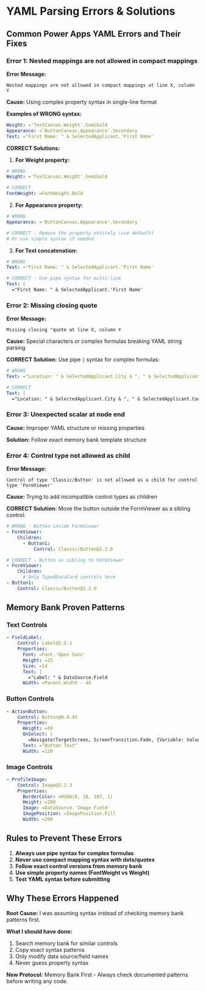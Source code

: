 # YAML Parsing Errors & Solutions

## Common Power Apps YAML Errors and Their Fixes

### Error 1: Nested mappings are not allowed in compact mappings

**Error Message:**
```
Nested mappings are not allowed in compact mappings at line X, column Y
```

**Cause:** Using complex property syntax in single-line format

**Examples of WRONG syntax:**
```yaml
Weight: ='TextCanvas.Weight'.Semibold
Appearance: ='ButtonCanvas.Appearance'.Secondary
Text: ="First Name: " & SelectedApplicant.'First Name'
```

**CORRECT Solutions:**

1. **For Weight property:**
```yaml
# WRONG
Weight: ='TextCanvas.Weight'.Semibold

# CORRECT
FontWeight: =FontWeight.Bold
```

2. **For Appearance property:**
```yaml
# WRONG  
Appearance: ='ButtonCanvas.Appearance'.Secondary

# CORRECT - Remove the property entirely (use default)
# Or use simple syntax if needed
```

3. **For Text concatenation:**
```yaml
# WRONG
Text: ="First Name: " & SelectedApplicant.'First Name'

# CORRECT - Use pipe syntax for multi-line
Text: |
  ="First Name: " & SelectedApplicant.'First Name'
```

### Error 2: Missing closing quote

**Error Message:**
```
Missing closing "quote at line X, column Y
```

**Cause:** Special characters or complex formulas breaking YAML string parsing

**CORRECT Solution:**
Use pipe `|` syntax for complex formulas:
```yaml
# WRONG
Text: ="Location: " & SelectedApplicant.City & ", " & SelectedApplicant.Country

# CORRECT
Text: |
  ="Location: " & SelectedApplicant.City & ", " & SelectedApplicant.Country
```

### Error 3: Unexpected scalar at node end

**Cause:** Improper YAML structure or missing properties

**Solution:** Follow exact memory bank template structure

### Error 4: Control type not allowed as child

**Error Message:**
```
Control of type 'Classic/Button' is not allowed as a child for control type 'FormViewer'
```

**Cause:** Trying to add incompatible control types as children

**CORRECT Solution:**
Move the button outside the FormViewer as a sibling control:
```yaml
# WRONG - Button inside FormViewer
- FormViewer:
    Children:
      - Button1:
          Control: Classic/Button@2.2.0

# CORRECT - Button as sibling to FormViewer
- FormViewer:
    Children:
      # Only TypedDataCard controls here
- Button1:
    Control: Classic/Button@2.2.0
```

## Memory Bank Proven Patterns

### Text Controls
```yaml
- FieldLabel:
    Control: Label@2.5.1
    Properties:
      Font: =Font.'Open Sans'
      Height: =25
      Size: =14
      Text: |
        ="Label: " & DataSource.Field
      Width: =Parent.Width - 40
```

### Button Controls
```yaml
- ActionButton:
    Control: Button@0.0.45
    Properties:
      Height: =50
      OnSelect: |
        =Navigate(TargetScreen, ScreenTransition.Fade, {Variable: Value})
      Text: ="Button Text"
      Width: =120
```

### Image Controls
```yaml
- ProfileImage:
    Control: Image@2.2.3
    Properties:
      BorderColor: =RGBA(0, 18, 107, 1)
      Height: =200
      Image: =DataSource.'Image Field'
      ImagePosition: =ImagePosition.Fill
      Width: =200
```

## Rules to Prevent These Errors

1. **Always use pipe syntax for complex formulas**
2. **Never use compact mapping syntax with dots/quotes**
3. **Follow exact control versions from memory bank**
4. **Use simple property names (FontWeight vs Weight)**
5. **Test YAML syntax before submitting**

## Why These Errors Happened

**Root Cause:** I was assuming syntax instead of checking memory bank patterns first.

**What I should have done:**
1. Search memory bank for similar controls
2. Copy exact syntax patterns
3. Only modify data source/field names
4. Never guess property syntax

**New Protocol:** Memory Bank First - Always check documented patterns before writing any code.